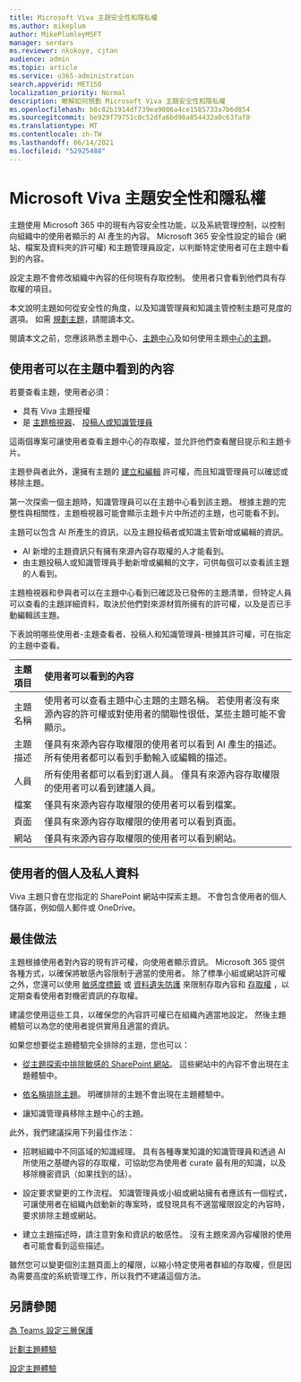 ```yaml
---
title: Microsoft Viva 主題安全性和隱私權
ms.author: mikeplum
author: MikePlumleyMSFT
manager: serdars
ms.reviewer: nkokoye, cjtan
audience: admin
ms.topic: article
ms.service: o365-administration
search.appverid: MET150
localization_priority: Normal
description: 瞭解如何規劃 Microsoft Viva 主題安全性和隱私權
ms.openlocfilehash: b8c82b1914df739ea9086a4ce1585733a7b6d854
ms.sourcegitcommit: be929f79751c0c52dfa6bd98a854432a0c63faf0
ms.translationtype: MT
ms.contentlocale: zh-TW
ms.lasthandoff: 06/14/2021
ms.locfileid: "52925488"
---
```

# <a name="microsoft-viva-topics-security-and-privacy"></a>Microsoft Viva 主題安全性和隱私權

主題使用 Microsoft 365 中的現有內容安全性功能，以及系統管理控制，以控制向組織中的使用者顯示的 AI 產生的內容。 Microsoft 365 安全性設定的組合 (網站、檔案及資料夾的許可權) 和主題管理員設定，以判斷特定使用者可在主題中看到的內容。

設定主題不會修改組織中內容的任何現有存取控制。 使用者只會看到他們具有存取權的項目。

本文說明主題如何從安全性的角度，以及知識管理員和知識主管控制主題可見度的選項。 如需 [規劃主題](plan-topic-experiences.md)，請閱讀本文。

閱讀本文之前，您[](topic-experiences-overview.md)應該熟悉主題中心、[主題中心](topic-center-overview.md)及如何使用主題[中心的主題](manage-topics.md)。

## <a name="what-users-can-see-in-topics"></a>使用者可以在主題中看到的內容

若要查看主題，使用者必須：

- 具有 Viva 主題授權
- 是 [主題檢視器](topic-experiences-knowledge-rules.md#change-who-can-see-topics-in-your-organization)、 [投稿人或知識管理員](topic-experiences-user-permissions.md)

這兩個專案可讓使用者查看主題中心的存取權，並允許他們查看醒目提示和主題卡片。

主題參與者此外，還擁有主題的 [建立和編輯](topic-experiences-user-permissions.md) 許可權，而且知識管理員可以確認或移除主題。

第一次探索一個主題時，知識管理員可以在主題中心看到該主題。 根據主題的完整性與相關性，主題檢視器可能會顯示主題卡片中所述的主題，也可能看不到。

主題可以包含 AI 所產生的資訊，以及主題投稿者或知識主管新增或編輯的資訊。

- AI 新增的主題資訊只有擁有來源內容存取權的人才能看到。
- 由主題投稿人或知識管理員手動新增或編輯的文字，可供每個可以查看該主題的人看到。

主題檢視器和參與者可以在主題中心看到已確認及已發佈的主題清單，但特定人員可以查看的主題詳細資料，取決於他們對來源材質所擁有的許可權，以及是否已手動編輯該主題。

下表說明哪些使用者-主題查看者、投稿人和知識管理員-根據其許可權，可在指定的主題中查看。

|主題項目|使用者可以看到的內容|
|:---------|:------------------|
|主題名稱|使用者可以查看主題中心主題的主題名稱。 若使用者沒有來源內容的許可權或對使用者的關聯性很低，某些主題可能不會顯示。|
|主題描述|僅具有來源內容存取權限的使用者可以看到 AI 產生的描述。 所有使用者都可以看到手動輸入或編輯的描述。|
|人員|所有使用者都可以看到釘選人員。 僅具有來源內容存取權限的使用者可以看到建議人員。|
|檔案|僅具有來源內容存取權限的使用者可以看到檔案。|
|頁面|僅具有來源內容存取權限的使用者可以看到頁面。|
|網站|僅具有來源內容存取權限的使用者可以看到網站。|

## <a name="users-personal-and-private-data"></a>使用者的個人及私人資料

Viva 主題只會在您指定的 SharePoint 網站中探索主題。 不會包含使用者的個人儲存區，例如個人郵件或 OneDrive。

## <a name="best-practices"></a>最佳做法

主題根據使用者對內容的現有許可權，向使用者顯示資訊。 Microsoft 365 提供各種方式，以確保將敏感內容限制于適當的使用者。 除了標準小組或網站許可權之外，您還可以使用 [敏感度標籤](../compliance/sensitivity-labels.md) 或 [資料遺失防護](../compliance/dlp-learn-about-dlp.md) 來限制存取內容和 [存取權](/azure/active-directory/governance/access-reviews-overview) ，以定期查看使用者對機密資訊的存取權。

建議您使用這些工具，以確保您的內容許可權已在組織內適當地設定。 然後主題體驗可以為您的使用者提供實用且適當的資訊。

如果您想要從主題體驗完全排除的主題，您也可以：

- [從主題探索中排除敏感的 SharePoint 網站](topic-experiences-discovery.md#select-sharepoint-topic-sources)。 這些網站中的內容不會出現在主題體驗中。

- [依名稱排除主題](topic-experiences-discovery.md#exclude-topics-by-name)。 明確排除的主題不會出現在主題體驗中。

- 讓知識管理員移除主題中心的主題。

此外，我們建議採用下列最佳作法：

- 招聘組織中不同區域的知識經理。 具有各種專業知識的知識管理員和透過 AI 所使用之基礎內容的存取權，可協助您為使用者 curate 最有用的知識，以及移除機密資訊（如果找到的話）。

- 設定要求變更的工作流程。 知識管理員或小組或網站擁有者應該有一個程式，可讓使用者在組織內啟動新的專案時，或發現具有不適當權限設定的內容時，要求排除主題或網站。

- 建立主題描述時，請注意對象和資訊的敏感性。 沒有主題來源內容權限的使用者可能會看到這些描述。

雖然您可以變更個別主題頁面上的權限，以縮小特定使用者群組的存取權，但是因為需要高度的系統管理工作，所以我們不建議這個方法。

## <a name="see-also"></a>另請參閱

[為 Teams 設定三層保護](../solutions/configure-teams-three-tiers-protection.md)

[計劃主題體驗](plan-topic-experiences.md)

[設定主題體驗](set-up-topic-experiences.md)
